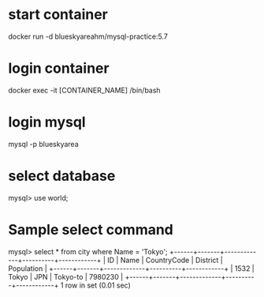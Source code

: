 

# start container
docker run -d blueskyareahm/mysql-practice:5.7

# login container
docker exec -it [CONTAINER_NAME] /bin/bash

# login mysql
mysql -p blueskyarea

# select database
mysql> use world;

# Sample select command
mysql> select * from city where Name = 'Tokyo';
+------+-------+-------------+----------+------------+
| ID   | Name  | CountryCode | District | Population |
+------+-------+-------------+----------+------------+
| 1532 | Tokyo | JPN         | Tokyo-to |    7980230 |
+------+-------+-------------+----------+------------+
1 row in set (0.01 sec)

